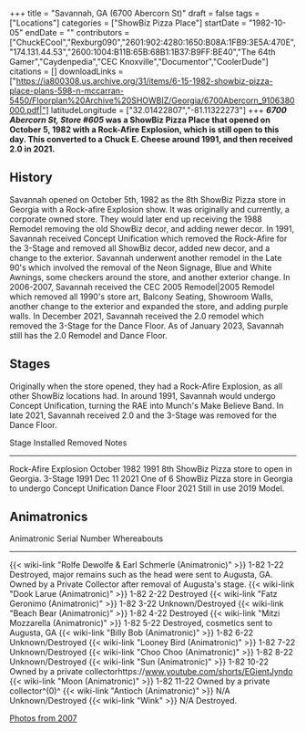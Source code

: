 +++
title = "Savannah, GA (6700 Abercorn St)"
draft = false
tags = ["Locations"]
categories = ["ShowBiz Pizza Place"]
startDate = "1982-10-05"
endDate = ""
contributors = ["ChuckECool","Rexburg090","2601:902:4280:1650:B08A:1FB9:3E5A:470E","174.131.44.53","2600:1004:B11B:65B:68B1:1B37:B9FF:BE40","The 64th Gamer","Caydenpedia","CEC Knoxville","Documentor","CoolerDude"]
citations = []
downloadLinks = ["https://ia800308.us.archive.org/31/items/6-15-1982-showbiz-pizza-place-plans-598-n-mccarran-5450/Floorplan%20Archive%20SHOWBIZ/Georgia/6700Abercorn_9106380000.pdf|"]
latitudeLongitude = ["32.01422807","-81.11322273"]
+++
***6700 Abercorn St, Store #605* was a ShowBiz Pizza Place that opened on October 5, 1982 with a Rock-Afire Explosion, which is still open to this day.
This converted to a Chuck E. Cheese around 1991, and then received 2.0 in 2021.**

## History

Savannah opened on October 5th, 1982 as the 8th ShowBiz Pizza store in Georgia with a Rock-afire Explosion show. It was originally and currently, a corporate owned store. They would later end up receiving the 1988 Remodel removing the old ShowBiz decor, and adding newer decor. In 1991, Savannah received Concept Unification which removed the Rock-Afire for the 3-Stage and removed all ShowBiz decor, added new decor, and a change to the exterior. Savannah underwent another remodel in the Late 90's which involved the removal of the Neon Signage, Blue and White Awnings, some checkers around the store, and another exterior change. In 2006-2007, Savannah received the CEC 2005 Remodel|2005 Remodel which removed all 1990's store art, Balcony Seating, Showroom Walls, another change to the exterior and expanded the store, and adding purple walls. In December 2021, Savannah received the 2.0 remodel which removed the 3-Stage for the Dance Floor. As of January 2023, Savannah still has the 2.0 Remodel and Dance Floor.

## Stages

Originally when the store opened, they had a Rock-Afire Explosion, as all other ShowBiz locations had. In around 1991, Savannah would undergo Concept Unification, turning the RAE into Munch's Make Believe Band. In late 2021, Savannah received 2.0 and the 3-Stage was removed for the Dance Floor.

  Stage                  Installed      Removed        Notes
  ---------------------- -------------- -------------- ------------------------------------------------------------------------
  Rock-Afire Explosion   October 1982   1991           8th ShowBiz Pizza store to open in Georgia.
  3-Stage                1991           Dec 11 2021    One of 6 ShowBiz Pizza store in Georgia to undergo Concept Unification
  Dance Floor            2021           Still in use   2019 Model.

## Animatronics

  Animatronic                                                           Serial Number   Whereabouts
  --------------------------------------------------------------------- --------------- -------------------------------------------------------------------------------------------------------------------------------------
  {{< wiki-link "Rolfe Dewolfe & Earl Schmerle (Animatronic)" >}}   1-82 1-22       Destroyed, major remains such as the head were sent to Augusta, GA. Owned by a Private Collector after removal of Augusta's stage.
  {{< wiki-link "Dook Larue (Animatronic)" >}}                      1-82 2-22       Destroyed
  {{< wiki-link "Fatz Geronimo (Animatronic)" >}}                   1-82 3-22       Unknown/Destroyed
  {{< wiki-link "Beach Bear (Animatronic)" >}}                      1-82 4-22       Destroyed
  {{< wiki-link "Mitzi Mozzarella (Animatronic)" >}}                1-82 5-22       Destroyed, cosmetics sent to Augusta, GA
  {{< wiki-link "Billy Bob (Animatronic)" >}}                       1-82 6-22       Unknown/Destroyed
  {{< wiki-link "Looney Bird (Animatronic)" >}}                     1-82 7-22       Unknown/Destroyed
  {{< wiki-link "Choo Choo (Animatronic)" >}}                       1-82 8-22       Unknown/Destroyed
  {{< wiki-link "Sun (Animatronic)" >}}                             1-82 10-22      Owned by a private collectorhttps://www.youtube.com/shorts/EGientJyndo
  {{< wiki-link "Moon (Animatronic)" >}}                            1-82 11-22      Owned by a private collector^(0)^
  {{< wiki-link "Antioch (Animatronic)" >}}                         N/A             Unknown/Destroyed
  {{< wiki-link "Wink" >}}                                          N/A             Destroyed.

[Photos from 2007](https://www.showbizpizza.com/photos/cec/ga_savannah/index.html)
